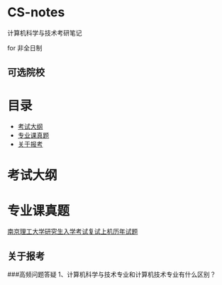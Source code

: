# CS-notes
计算机科学与技术考研笔记

for 非全日制

## 可选院校




# 目录
* [考试大纲](#考试大纲)
* [专业课真题](#专业课真题)
* [关于报考](#关于报考)
# 考试大纲
# 专业课真题
[南京理工大学研究生入学考试复试上机历年试题](https://github.com/csbhr/NUST_PostgraduateExam)

## 关于报考
###高频问题答疑
1、计算机科学与技术专业和计算机技术专业有什么区别？
